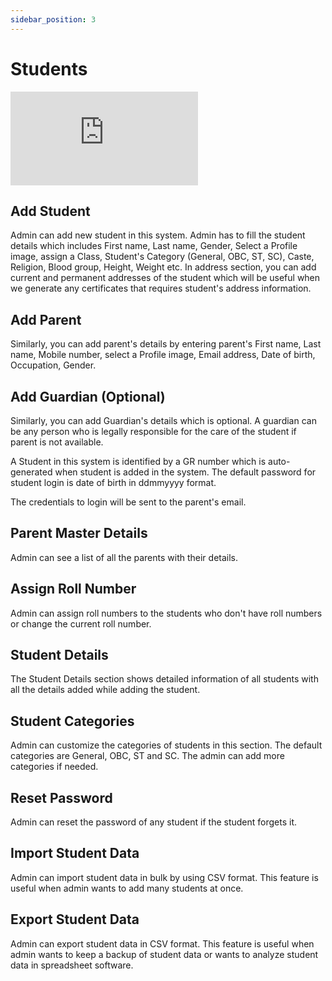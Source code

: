 ```yaml
---
sidebar_position: 3
---
```


# Students

<div class="container-iframe">
  <iframe class="responsive-iframe" src="https://www.youtube.com/embed/xvgLHLHp54w" frameborder="0" allowfullscreen>
    Your browser doesn't support iframes. <a href="https://www.youtube.com/watch?v=xvgLHLHp54w">Click Here To View The Video on YouTube</a>
  </iframe>
</div>

## Add Student

Admin can add new student in this system. Admin has to fill the student details which includes First name, Last name, Gender, Select a Profile image, assign a Class, Student's Category (General, OBC, ST, SC), Caste, Religion, Blood group, Height, Weight etc. In address section, you can add current and permanent addresses of the student which will be useful when we generate any certificates that requires student's address information.

## Add Parent

Similarly, you can add parent's details by entering parent's First name, Last name, Mobile number, select a Profile image, Email address, Date of birth, Occupation, Gender.

## Add Guardian (Optional)

Similarly, you can add Guardian's details which is optional. A guardian can be any person who is legally responsible for the care of the student if parent is not available.

A Student in this system is identified by a GR number which is auto-generated when student is added in the system. The default password for student login is date of birth in ddmmyyyy format.

The credentials to login will be sent to the parent's email.

## Parent Master Details

Admin can see a list of all the parents with their details.

## Assign Roll Number

Admin can assign roll numbers to the students who don't have roll numbers or change the current roll number.

## Student Details

The Student Details section shows detailed information of all students with all the details added while adding the student.

## Student Categories

Admin can customize the categories of students in this section. The default categories are General, OBC, ST and SC. The admin can add more categories if needed.

## Reset Password

Admin can reset the password of any student if the student forgets it.

## Import Student Data

Admin can import student data in bulk by using CSV format. This feature is useful when admin wants to add many students at once.

## Export Student Data

Admin can export student data in CSV format. This feature is useful when admin wants to keep a backup of student data or wants to analyze student data in spreadsheet software. 